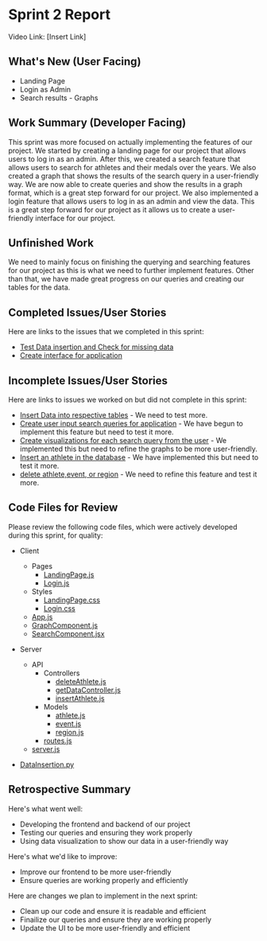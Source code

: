# Sprint 2 Report 
Video Link: [Insert Link]
## What's New (User Facing)
 * Landing Page
 * Login as Admin
 * Search results - Graphs

## Work Summary (Developer Facing)
This sprint was more focused on actually implementing the features of our project. We started by creating a landing page for our project that allows users to log in as an admin. After this, we created a search feature that allows users to search for athletes and their medals over the years. We also created a graph that shows the results of the search query in a user-friendly way. We are now able to create queries and show the results in a graph format, which is a great step forward for our project. We also implemented a login feature that allows users to log in as an admin and view the data. This is a great step forward for our project as it allows us to create a user-friendly interface for our project.

## Unfinished Work
We need to mainly focus on finishing the querying and searching features for our project as this is what we need to further implement features. Other than that, we have made great progress on our queries and creating our tables for the data.

## Completed Issues/User Stories
Here are links to the issues that we completed in this sprint:

 * [Test Data insertion and Check for missing data](https://github.com/users/alexlopez7498/projects/4/views/1?pane=issue&itemId=102414894&issue=alexlopez7498%7CCPTS_451-Project%7C11)
 * [Create interface for application](https://github.com/users/alexlopez7498/projects/4/views/1?pane=issue&itemId=102414933&issue=alexlopez7498%7CCPTS_451-Project%7C8)
 
 ## Incomplete Issues/User Stories
 Here are links to issues we worked on but did not complete in this sprint:
 
 * [Insert Data into respective tables](https://github.com/users/alexlopez7498/projects/4/views/1?pane=issue&itemId=102414926&issue=alexlopez7498%7CCPTS_451-Project%7C9) - We need to test more.
 * [Create user input search queries for application](https://github.com/users/alexlopez7498/projects/4/views/1?pane=issue&itemId=102414922&issue=alexlopez7498%7CCPTS_451-Project%7C10) - We have begun to implement this feature but need to test it more.
 * [Create visualizations for each search query from the user](https://github.com/users/alexlopez7498/projects/4/views/1?pane=issue&itemId=102414883&issue=alexlopez7498%7CCPTS_451-Project%7C12) - We implemented this but need to refine the graphs to be more user-friendly.
 * [Insert an athlete in the database](https://github.com/users/alexlopez7498/projects/4/views/1?pane=issue&itemId=104952683&issue=alexlopez7498%7CCPTS_451-Project%7C16) - We have implemented this but need to test it more.
 * [delete athlete,event, or region](https://github.com/users/alexlopez7498/projects/4/views/1?pane=issue&itemId=104952710&issue=alexlopez7498%7CCPTS_451-Project%7C17) - We need to refine this feature and test it more.
 

## Code Files for Review
Please review the following code files, which were actively developed during this sprint, for quality:
 * Client
    * Pages
        * [LandingPage.js](https://github.com/alexlopez7498/CPTS_451-Project/blob/main/client/src/pages/LandingPage.js)
        * [Login.js](https://github.com/alexlopez7498/CPTS_451-Project/blob/main/client/src/pages/Login.js)
    * Styles
        * [LandingPage.css](https://github.com/alexlopez7498/CPTS_451-Project/blob/main/client/src/styles/LandingPage.css)
        * [Login.css](https://github.com/alexlopez7498/CPTS_451-Project/blob/main/client/src/styles/Login.css)
    * [App.js](https://github.com/alexlopez7498/CPTS_451-Project/blob/main/client/src/App.js)
    * [GraphComponent.js](https://github.com/alexlopez7498/CPTS_451-Project/blob/main/client/src/GraphComponent.js)
    * [SearchComponent.jsx](https://github.com/alexlopez7498/CPTS_451-Project/blob/main/client/src/SearchComponent.jsx)

 * Server
    * API
        * Controllers
            * [deleteAthlete.js](https://github.com/alexlopez7498/CPTS_451-Project/blob/main/server/API/Controllers/deleteAthlete.js)
            * [getDataController.js](https://github.com/alexlopez7498/CPTS_451-Project/blob/main/server/API/Controllers/getDataController.js)
            * [insertAthlete.js](https://github.com/alexlopez7498/CPTS_451-Project/blob/main/server/API/Controllers/insertAthlete.js)
        * Models
            * [athlete.js](https://github.com/alexlopez7498/CPTS_451-Project/blob/main/server/API/Models/athlete.js)
            * [event.js](https://github.com/alexlopez7498/CPTS_451-Project/blob/main/server/API/Models/event.js)
            * [region.js](https://github.com/alexlopez7498/CPTS_451-Project/blob/main/server/API/Models/region.js)
        * [routes.js](https://github.com/alexlopez7498/CPTS_451-Project/blob/main/server/API/routes.js)
    * [server.js](https://github.com/alexlopez7498/CPTS_451-Project/blob/main/server/server.js)
 * [DataInsertion.py](https://github.com/alexlopez7498/CPTS_451-Project/blob/main/DataInsertion.py)
 
## Retrospective Summary
Here's what went well:
  * Developing the frontend and backend of our project
  * Testing our queries and ensuring they work properly
  * Using data visualization to show our data in a user-friendly way
 
Here's what we'd like to improve:
   * Improve our frontend to be more user-friendly
   * Ensure queries are working properly and efficiently
  
Here are changes we plan to implement in the next sprint:
   * Clean up our code and ensure it is readable and efficient
   * Finailize our queries and ensure they are working properly
   * Update the UI to be more user-friendly and efficient
